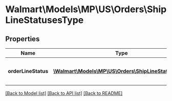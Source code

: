 # Walmart\Models\MP\US\Orders\ShipLineStatusesType

## Properties

Name | Type | Description | Notes
------------ | ------------- | ------------- | -------------
**orderLineStatus** | [**\Walmart\Models\MP\US\Orders\ShipLineStatusType[]**](ShipLineStatusType.md) | Details about the Order Line status |


[[Back to Model list]](./) [[Back to API list]](../../../../../README.md#supported-apis) [[Back to README]](../../../../../README.md)
